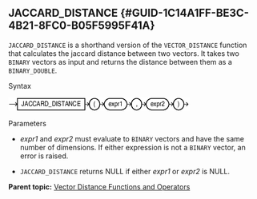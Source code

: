 ## JACCARD_DISTANCE {#GUID-1C14A1FF-BE3C-4B21-8FC0-B05F5995F41A}

`JACCARD_DISTANCE` is a shorthand version of the `VECTOR_DISTANCE` function that calculates the jaccard distance between two vectors. It takes two `BINARY` vectors as input and returns the distance between them as a `BINARY_DOUBLE`. 

Syntax

  


![Description of jaccard_distance_syntax.eps follows](img/jaccard_distance_syntax.gif)  


  


Parameters

  * *expr1* and *expr2* must evaluate to `BINARY` vectors and have the same number of dimensions. If either expression is not a `BINARY` vector, an error is raised. 

  * `JACCARD_DISTANCE` returns NULL if either *expr1* or *expr2* is NULL. 




**Parent topic:** [Vector Distance Functions and Operators](vector-distance-functions-and-operators.md)
